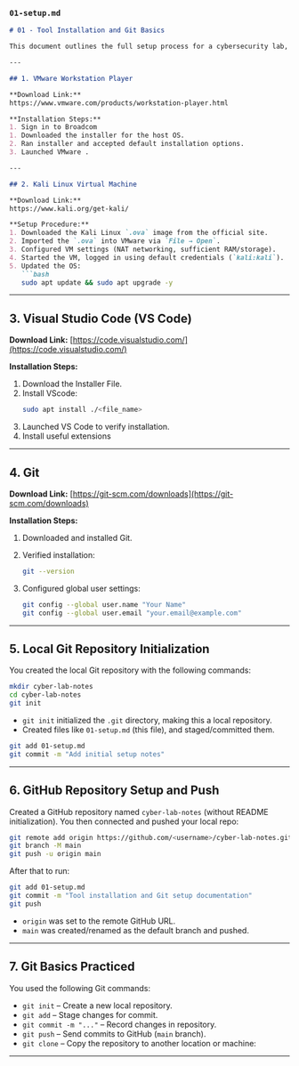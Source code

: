 ### `01-setup.md`

````markdown
# 01 - Tool Installation and Git Basics

This document outlines the full setup process for a cybersecurity lab, including virtualization tools, Kali Linux, development environment setup, and version control using Git and GitHub.

---

## 1. VMware Workstation Player

**Download Link:**  
https://www.vmware.com/products/workstation-player.html

**Installation Steps:**
1. Sign in to Broadcom
1. Downloaded the installer for the host OS.
2. Ran installer and accepted default installation options.
3. Launched VMware .

---

## 2. Kali Linux Virtual Machine

**Download Link:**  
https://www.kali.org/get-kali/

**Setup Procedure:**
1. Downloaded the Kali Linux `.ova` image from the official site.
2. Imported the `.ova` into VMware via `File → Open`.
3. Configured VM settings (NAT networking, sufficient RAM/storage).
4. Started the VM, logged in using default credentials (`kali:kali`).
5. Updated the OS:
   ```bash
   sudo apt update && sudo apt upgrade -y
   ````

---

## 3. Visual Studio Code (VS Code)

**Download Link:**
[https://code.visualstudio.com/](https://code.visualstudio.com/)

**Installation Steps:**

1. Download the Installer File.
5. Install VScode:
   ```bash
   sudo apt install ./<file_name>
   ````
3. Launched VS Code to verify installation.
4. Install useful extensions


---

## 4. Git


**Download Link:**
[https://git-scm.com/downloads](https://git-scm.com/downloads)

**Installation Steps:**

1. Downloaded and installed Git.
2. Verified installation:

   ```bash
   git --version
   ```
3. Configured global user settings:

   ```bash
   git config --global user.name "Your Name"
   git config --global user.email "your.email@example.com"
   ```

---

## 5. Local Git Repository Initialization

You created the local Git repository with the following commands:

```bash
mkdir cyber-lab-notes
cd cyber-lab-notes
git init
```

* `git init` initialized the `.git` directory, making this a local repository.
* Created files like `01-setup.md` (this file), and staged/committed them.

```bash
git add 01-setup.md
git commit -m "Add initial setup notes"
```

---

## 6. GitHub Repository Setup and Push

Created a GitHub repository named `cyber-lab-notes` (without README initialization). You then connected and pushed your local repo:

```bash
git remote add origin https://github.com/<username>/cyber-lab-notes.git
git branch -M main
git push -u origin main
```

After that to run:

```bash
git add 01-setup.md
git commit -m "Tool installation and Git setup documentation"
git push
````


* `origin` was set to the remote GitHub URL.
* `main` was created/renamed as the default branch and pushed.

---

## 7. Git Basics Practiced

You used the following Git commands:

* `git init` – Create a new local repository.
* `git add` – Stage changes for commit.
* `git commit -m "..."` – Record changes in repository.
* `git push` – Send commits to GitHub (`main` branch).
* `git clone` – Copy the repository to another location or machine:


---